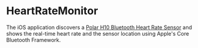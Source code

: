 # HeartRateMonitor

The iOS application discovers a 
[Polar H10 Bluetooth Heart Rate Sensor](https://www.polar.com/ca-en/products/accessories/h10_heart_rate_sensor)
and shows the real-time heart rate and the sensor location using Apple's Core Bluetooth Framework.

